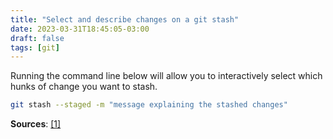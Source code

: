 ```yaml
---
title: "Select and describe changes on a git stash"
date: 2023-03-31T18:45:05-03:00
draft: false
tags: [git]
---
```


Running the command line below will allow you to interactively select which
hunks of change you want to stash.

```bash
git stash --staged -m "message explaining the stashed changes"
```

**Sources**:
[\[1\]](https://stackoverflow.com/questions/3040833/how-do-i-stash-only-one-file-out-of-multiple-files-that-have-changed)
